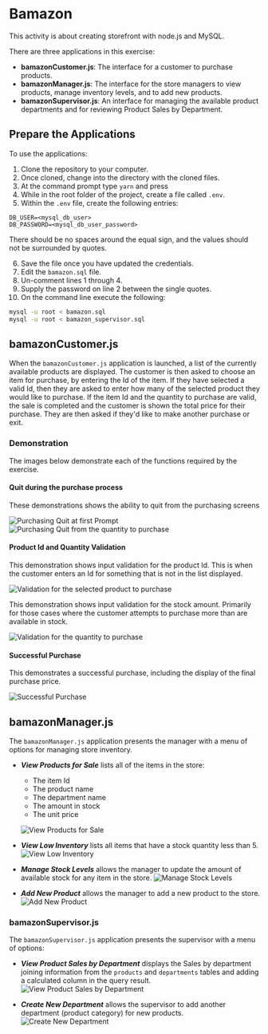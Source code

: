 # Bamazon

This activity is about creating storefront with node.js and MySQL.

There are three applications in this exercise:

- **bamazonCustomer.js**: The interface for a customer to purchase products.
- **bamazonManager.js**: The interface for the store managers to view products, manage inventory levels, and to add new products.
- **bamazonSupervisor.js**: An interface for managing the available product departments and for reviewing Product Sales by Department.

## Prepare the Applications

To use the applications:

1. Clone the repository to your computer.
2. Once cloned, change into the directory with the cloned files.
3. At the command prompt type `yarn` and press <Enter>
4. While in the root folder of the project, create a file called `.env`.
5. Within the `.env` file, create the following entries:

```dotenv
DB_USER=<mysql_db_user>
DB_PASSWORD=<mysql_db_user_password>
```

There should be no spaces around the equal sign, and the values should not be surrounded by quotes.

6. Save the file once you have updated the credentials.
7. Edit the `bamazon.sql` file.
8. Un-comment lines 1 through 4.
9. Supply the password on line 2 between the single quotes.
10. On the command line execute the following:

```bash
mysql -u root < bamazon.sql
mysql -u root < bamazon_supervisor.sql
```

## bamazonCustomer.js

When the `bamazonCustomer.js` application is launched, a list of the currently available products are displayed. The customer is then asked to choose an item for purchase, by entering the Id of the item. If they have selected a valid Id, then they are asked to enter how many of the selected product they would like to purchase. If the item Id and the quantity to purchase are valid, the sale is completed and the customer is shown the total price for their purchase. They are then asked if they'd like to make another purchase or exit.

### Demonstration

The images below demonstrate each of the functions required by the exercise.

#### Quit during the purchase process

These demonstrations shows the ability to quit from the purchasing screens

![Purchasing Quit at first Prompt](images/customer/customer-quit-from-id.gif)
![Purchasing Quit from the quantity to purchase](images/customer/customer-quit-from-quantity.gif)

#### Product Id and Quantity Validation

This demonstration shows input validation for the product Id. This is when the customer enters an Id for something that is not in the list displayed.

![Validation for the selected product to purchase](images/customer/customer-invalid-product-id.gif)

This demonstration shows input validation for the stock amount. Primarily for those cases where the customer attempts to purchase more than are available in stock.

![Validation for the quantity to purchase](images/customer/customer-invalid-quantity.gif)

#### Successful Purchase

This demonstrates a successful purchase, including the display of the final purchase price.

![Successful Purchase](images/customer/customer-purchase-success.gif)

## bamazonManager.js

The `bamazonManager.js` application presents the manager with a menu of options for managing store inventory.

- **_View Products for Sale_** lists all of the items in the store:

  - The item Id
  - The product name
  - The department name
  - The amount in stock
  - The unit price

  ![View Products for Sale](images/manager/manager-view-products-for-sale.gif)

- **_View Low Inventory_** lists all items that have a stock quantity less than 5.
  ![View Low Inventory](images/manager/manager-view-low-inventory.gif)

- **_Manage Stock Levels_** allows the manager to update the amount of available stock for any item in the store.
  ![Manage Stock Levels](images/manager/manager-manage-stock-levels.gif)

- **_Add New Product_** allows the manager to add a new product to the store.
  ![Add New Product](images/manager/manager-add-new-product.gif)

### bamazonSupervisor.js

The `bamazonSupervisor.js` application presents the supervisor with a menu of options:

- **_View Product Sales by Department_** displays the Sales by department joining information from the `products` and `departments` tables and adding a calculated column in the query result.
  ![View Product Sales by Department](images/supervisor/supervisor-view-sales-by-department.gif)

- **_Create New Department_** allows the supervisor to add another department (product category) for new products.
  ![Create New Department](images/supervisor/supervisor-add-department.gif)
